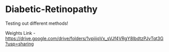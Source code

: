 # Diabetic-Retinopathy
Testing out different methods!

Weights Link - https://drive.google.com/drive/folders/1vpjijqVx_sVJf4VRgY8IbdtzPJvTqt3G?usp=sharing
